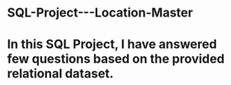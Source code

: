# SQL-Project---Location-Master
# In this SQL Project, I have answered few questions based on the provided relational dataset.
